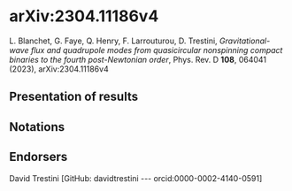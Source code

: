 # arXiv:2304.11186v4

L. Blanchet, G. Faye, Q. Henry, F. Larrouturou, D. Trestini, *Gravitational-wave flux and quadrupole modes from quasicircular nonspinning compact binaries to the fourth post-Newtonian order*, Phys. Rev. D **108**, 064041 (2023), arXiv:2304.11186v4

## Presentation of results

## Notations

## Endorsers

David Trestini [GitHub: davidtrestini --- orcid:0000-0002-4140-0591]
